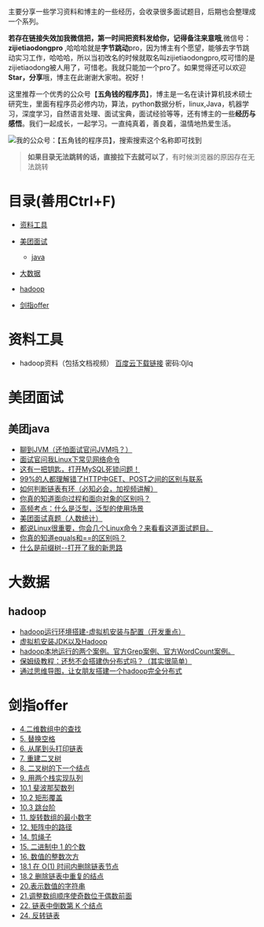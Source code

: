 主要分享一些学习资料和博主的一些经历，会收录很多面试题目，后期也会整理成一个系列。

**若存在链接失效加我微信把，第一时间把资料发给你，记得备注来意哦**,微信号：**zijietiaodongpro**  ,哈哈哈就是**字节跳动**pro，因为博主有个愿望，能够去字节跳动实习工作，哈哈哈，所以当初改名的时候就取名叫zijietiaodongpro,哎可惜的是zijietiaodong被人用了，可惜老。我就只能加一个pro了。如果觉得还可以欢迎**Star，分享**哦，博主在此谢谢大家啦。祝好！

这里推荐一个优秀的公众号【**五角钱的程序员**】，博主是一名在读计算机技术硕士研究生，里面有程序员必修内功，算法，python数据分析，linux,Java，机器学习，深度学习，自然语言处理、面试宝典，面试经验等等，还有博主的一些**经历与感悟**。我们一起成长，一起学习。一直纯真着，善良着，温情地热爱生活。

![我的公众号：【五角钱的程序员】，搜索搜索这个名称即可找到](https://github.com/XiangLinPro/IT_book/blob/master/%E4%BA%94%E8%A7%92%E9%92%B1%E7%A8%8B%E5%BA%8F%E5%91%98%E5%85%AC%E4%BC%97%E5%8F%B7%E4%BA%8C%E7%BB%B4%E7%A0%81.jpg)

> **如果目录无法跳转的话，直接拉下去就可以了**，有时候浏览器的原因存在无法跳转


# 目录(善用Ctrl+F)

- [资料工具](#资料工具)
  

- [美团面试](#美团面试)

  - [java](##美团java)

- [大数据](#大数据)
 - [hadoop](#hadoop)

- [剑指offer](#剑指offer)

# 资料工具
- hadoop资料（包括文档视频） [百度云下载链接](https://pan.baidu.com/s/1Q9fvBIXMam_0w-2-Av2g8A )  密码:0jlq


# 美团面试

## 美团java
- [聊到JVM（还怕面试官问JVM吗？）](https://mp.weixin.qq.com/s/sc00BVelNNMmIuNqwx3acA)
- [面试官问我Linux下常见网络命令](https://mp.weixin.qq.com/s/yLUGFeiWncIFY9LJ9mBJeg)
- [这有一把钥匙，打开MySQL死锁问题！](https://mp.weixin.qq.com/s/LQ09QwpAe9hSxVDVsmeX-A)
- [99%的人都理解错了HTTP中GET、POST之间的区别与联系](https://mp.weixin.qq.com/s/3zTASh6QkP1pKg7urfzrDQ)
- [如何判断链表有环（必知必会，加视频讲解）](https://mp.weixin.qq.com/s/es8rftzxiC-lFuX2MAkJ6A)
- [你真的知道面向过程和面向对象的区别吗？](https://mp.weixin.qq.com/s/dGGMjP_Ol7kdaZP6zaF_xg)
- [高频考点：什么是泛型，泛型的使用场景](https://mp.weixin.qq.com/s/2o60T7fUvylJhybySkwVMw)
- [美团面试真题（人数统计）](https://mp.weixin.qq.com/s/iKbkj7eTj0jKGVsiwgKP3g)
- [都说Linux很重要，你会几个Linux命令？来看看这道面试题目。](https://mp.weixin.qq.com/s/D-dhoALQOAwhtDuCY8TiTw)
- [你真的知道equals和==的区别吗？](https://mp.weixin.qq.com/s/yLUGFeiWncIFY9LJ9mBJeg)
- [什么是前缀树--打开了我的新思路](https://mp.weixin.qq.com/s/TeacpynXADlz1CwAGhasuw)


# 大数据
## hadoop
- [hadoop运行环境搭建-虚拟机安装与配置（开发重点）](https://mp.weixin.qq.com/s/Vi91zuDvmvmSSqYJrLypQg)
- [虚拟机安装JDK以及Hadoop](https://mp.weixin.qq.com/s/51KqC0nwDtFhsS673EZTJQ)
- [hadoop本地运行的两个案例。官方Grep案例、官方WordCount案例。](https://mp.weixin.qq.com/s/2M-0RP5t8htWeikIBtFkDg)
- [保姆级教程：还愁不会搭建伪分布式吗？（其实很简单）](https://mp.weixin.qq.com/s/ErdYC-6ZzB3UrLaT9IXM7g)
- [通过思维导图，让女朋友搭建一个hadoop完全分布式](https://mp.weixin.qq.com/s/u9Dgcptggqp5oAzTmaYcnA)


# 剑指offer
- [4.二维数组中的查找](https://mp.weixin.qq.com/s/YHCBD2x_Q51D5RUQ5pq2uA)
- [5. 替换空格](https://mp.weixin.qq.com/s/ROBSCyFz5Q3bUTDaNz47mA)
- [6. 从尾到头打印链表](https://mp.weixin.qq.com/s/hyooH93Im05XKLx4zlaKmQ)
- [7. 重建二叉树](https://mp.weixin.qq.com/s/TLRWdKQCgyRi4VyHF1rZqg)
- [8. 二叉树的下一个结点](https://mp.weixin.qq.com/s/zOdgaMSDC-53Zyv7AILlDg)
- [9. 用两个栈实现队列](https://mp.weixin.qq.com/s/XLu5IzfwBDq5A-9DbPAd5A)
- [10.1 斐波那契数列](https://mp.weixin.qq.com/s/W5W4S01pG1cB0PUFfVF-Og)
- [10.2 矩形覆盖](https://mp.weixin.qq.com/s/ZfYknIsyI13GWSaywF8oEw)
- [10.3 跳台阶](https://mp.weixin.qq.com/s/ZfYknIsyI13GWSaywF8oEw)
- [11. 旋转数组的最小数字](https://mp.weixin.qq.com/s/pIKh5J0Bg1-e5GyOPEwuLw)
- [12. 矩阵中的路径](https://mp.weixin.qq.com/s/1slZbA4cLrMiKf_nyUKfww)
- [14. 剪绳子](https://mp.weixin.qq.com/s/Xbn5lysPORtG0t9LSOngUQ)
- [15. 二进制中 1 的个数](https://mp.weixin.qq.com/s/f7nnbarmn3kfkOQQAEgvWAx`)
- [16. 数值的整数次方](https://mp.weixin.qq.com/s/njbVha0vnIzyqzkaTgowEw)
- [18.1 在 O(1) 时间内删除链表节点](https://mp.weixin.qq.com/s/fn2qUNwFB6izN3HQe4XnIA)
- [18.2 删除链表中重复的结点](https://mp.weixin.qq.com/s/ohVNWibmrRITRO7ihTR0MA)
- [20.表示数值的字符串](https://mp.weixin.qq.com/s/95RcD1_QoeseTjEOFb31Qg)
- [21.调整数组顺序使奇数位于偶数前面](https://mp.weixin.qq.com/s/jkXNC87_CXOk9rDZIjTGCw)
- [22. 链表中倒数第 K 个结点](https://mp.weixin.qq.com/s/Vu-yVKQmAh4yF15_8lbqzg)
- [24. 反转链表](https://mp.weixin.qq.com/s/Qz2PxFWcEWHd5E_FOu8J3g)


